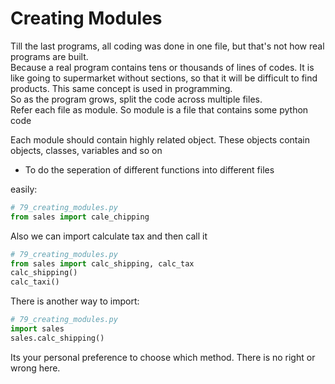 # Creating Modules

Till the last programs, all coding
was done in one file, but that's
not how real programs are built.  
Because a real program contains
tens or thousands of lines of codes. 
It is like going to supermarket
without sections, so that it will
be difficult to find products. 
This same concept is used in programming.  
So as the program
grows, split the code across
multiple files.  
Refer each file as module. So
module is a file that contains some python code

Each module should contain highly related object. These objects contain objects, classes, variables and so on

- To do the seperation of different functions into different files

easily:
```python
# 79_creating_modules.py
from sales import cale_chipping
```

Also we can import calculate tax
and then call it
```python
# 79_creating_modules.py
from sales import calc_shipping, calc_tax
calc_shipping()
calc_taxi()
```

There is another way to import:
```python
# 79_creating_modules.py
import sales
sales.calc_shipping()
```

Its your personal preference to choose which method. There is no right or wrong here.
